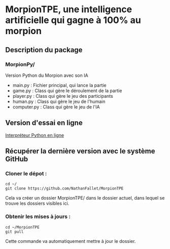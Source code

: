 # MorpionTPE, une intelligence artificielle qui gagne à 100% au morpion

## Description du package

### MorpionPy/

Version Python du Morpion avec son IA

- main.py : Fichier principal, qui lance la partie
- game.py : Class qui gère le déroulement de la partie
- player.py : Class qui gère le jeu des participants
- human.py : Class qui gère le jeu de l'humain
- computer.py : Class qui gère le jeu de l'IA

## Version d'essai en ligne

[Interpréteur Python en ligne](https://repl.it/@NathanFallet/MorpionTPE)

## Récupérer la dernière version avec le système GitHub

### Cloner le dépot :

```
cd ~/
git clone https://github.com/NathanFallet/MorpionTPE
```

Cela va créer un dossier MorpionTPE/ dans le dossier actuel, dans lequel se trouve les dossiers visibles ici.

### Obtenir les mises à jours :

```
cd ~/MorpionTPE
git pull
```

Cette commande va automatiquement mettre à jour le dossier.
